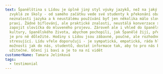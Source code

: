 ```yaml
---
text: Španělština s Lídou je úplně jiný styl výuky jazyků, než na jaký jsem byla
  zvyklá ze školy - od samého začátku vede své studenty k překonání obav z
  neznalosti jazyka a k neustálému používání byť jen několika málo slovíček v
  praxi. Žádné biflování, ale praktické znalosti, neustálá konverzace s cílem
  zapojit slovíčka do mluveného projevu. Zároveň ale i vhled do španělské
  kultury, španělského života, abychom pochopili, jak Španělé žijí, přemýšlí, co
  je pro ně důležité. Hodiny s Lídou jsou zábavné, poučné, ale rozhodně nejsou
  stresující. Lídu vřele doporučuji - je sympatická, empatická, ráda hledá nové
  možnosti jak do nás, studentů, dostat informace tak, aby to pro nás bylo
  užitečné. Učení ji baví a je to na ní vidět
customerName: Tamara Jelínková
tags:
  - testimonial
---
```

